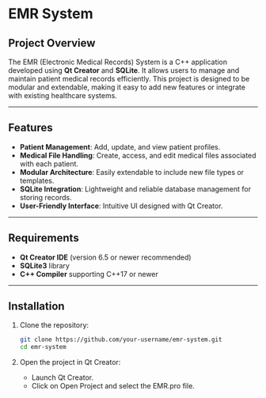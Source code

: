 # EMR System

## Project Overview

The EMR (Electronic Medical Records) System is a C++ application developed using **Qt Creator** and **SQLite**. It allows users to manage and maintain patient medical records efficiently. This project is designed to be modular and extendable, making it easy to add new features or integrate with existing healthcare systems.

---

## Features

- **Patient Management**: Add, update, and view patient profiles.
- **Medical File Handling**: Create, access, and edit medical files associated with each patient.
- **Modular Architecture**: Easily extendable to include new file types or templates.
- **SQLite Integration**: Lightweight and reliable database management for storing records.
- **User-Friendly Interface**: Intuitive UI designed with Qt Creator.

---

## Requirements

- **Qt Creator IDE** (version 6.5 or newer recommended)
- **SQLite3** library
- **C++ Compiler** supporting C++17 or newer

---

## Installation

1. Clone the repository:

   ```bash
   git clone https://github.com/your-username/emr-system.git
   cd emr-system
   
2. Open the project in Qt Creator:
   - Launch Qt Creator.
   - Click on Open Project and select the EMR.pro file.
